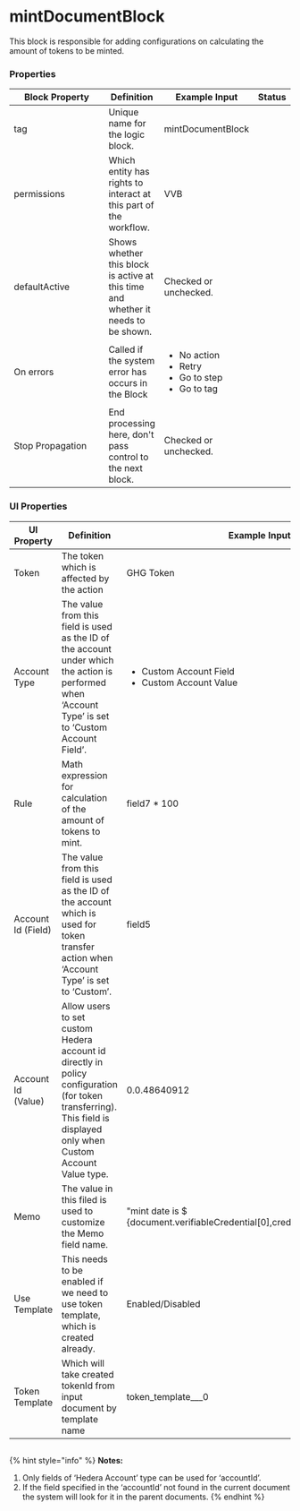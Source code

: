 # mintDocumentBlock

This block is responsible for adding configurations on calculating the amount of tokens to be minted.

### Properties

<table><thead><tr><th width="208">Block Property</th><th>Definition</th><th>Example Input</th><th>Status</th></tr></thead><tbody><tr><td>tag</td><td>Unique name for the logic block.</td><td>mintDocumentBlock</td><td></td></tr><tr><td>permissions</td><td>Which entity has rights to interact at this part of the workflow.</td><td>VVB</td><td></td></tr><tr><td>defaultActive</td><td>Shows whether this block is active at this time and whether it needs to be shown.</td><td>Checked or unchecked.</td><td></td></tr><tr><td>On errors</td><td>Called if the system error has occurs in the Block</td><td><ul><li>No action</li><li>Retry</li><li>Go to step</li><li>Go to tag</li></ul></td><td></td></tr><tr><td>Stop Propagation</td><td>End processing here, don't pass control to the next block.</td><td>Checked or unchecked.</td><td></td></tr></tbody></table>

### UI Properties

| UI Property        | Definition                                                                                                                                                          | Example Input                                                                     |
| ------------------ | ------------------------------------------------------------------------------------------------------------------------------------------------------------------- | --------------------------------------------------------------------------------- |
| Token              | The token which is affected by the action                                                                                                                           | GHG Token                                                                         |
| Account Type       | The value from this field is used as the ID of the account under which the action is performed when ‘Account Type’ is set to ‘Custom Account Field’.                | <ul><li>Custom Account Field</li><li>Custom Account Value</li></ul>               |
| Rule               | Math expression for calculation of the amount of tokens to mint.                                                                                                    | field7 \* 100                                                                     |
| Account Id (Field) | The value from this field is used as the ID of the account which is used for token transfer action when ‘Account Type’ is set to ‘Custom’.                          | field5                                                                            |
| Account Id (Value) | Allow users to set custom Hedera account id directly in policy configuration (for token transferring). This field is displayed only when Custom Account Value type. | 0.0.48640912                                                                      |
| Memo               | The value in this filed is used to customize the Memo field name.                                                                                                   | "mint date is $ {document.verifiableCredential\[0],credentialSubject\[0].field5}" |
| Use Template       | This needs to be enabled if we need to use token template, which is created already.                                                                                | Enabled/Disabled                                                                  |
| Token Template     | Which will take created tokenId from input document by template name                                                                                                | token\_template\_\_\_0                                                            |

<figure><img src="../../../../.gitbook/assets/image (31) (1).png" alt=""><figcaption></figcaption></figure>

{% hint style="info" %}
**Notes:**

1. Only fields of ‘Hedera Account’ type can be used for ‘accountId’.
2. If the field specified in the ‘accountId’ not found in the current document the system will look for it in the parent documents.
{% endhint %}

